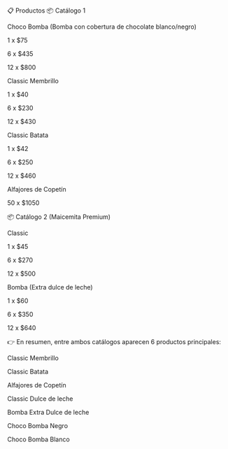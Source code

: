 📋 Productos
📦 Catálogo 1

Choco Bomba
(Bomba con cobertura de chocolate blanco/negro)

1 x $75

6 x $435

12 x $800

Classic Membrillo

1 x $40

6 x $230

12 x $430

Classic Batata

1 x $42

6 x $250

12 x $460

Alfajores de Copetín

50 x $1050

📦 Catálogo 2 (Maicemita Premium)

Classic

1 x $45

6 x $270

12 x $500

Bomba
(Extra dulce de leche)

1 x $60

6 x $350

12 x $640

👉 En resumen, entre ambos catálogos aparecen 6 productos principales:


Classic Membrillo

Classic Batata

Alfajores de Copetín

Classic Dulce de leche

Bomba Extra Dulce de leche

Choco Bomba Negro

Choco Bomba Blanco


